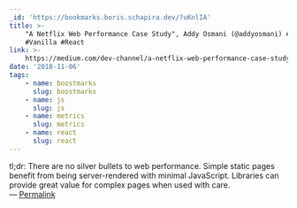 ```yaml
---
_id: 'https://bookmarks.boris.schapira.dev/?uKnlIA'
title: >-
    "A Netflix Web Performance Case Study", Addy Osmani (@addyosmani) #JS #TTI
    #Vanilla #React
link: >-
    https://medium.com/dev-channel/a-netflix-web-performance-case-study-c0bcde26a9d9
date: '2018-11-06'
tags:
    - name: boostmarks
      slug: boostmarks
    - name: js
      slug: js
    - name: metrics
      slug: metrics
    - name: react
      slug: react
---
```


tl;dr: There are no silver bullets to web performance. Simple static pages
benefit from being server-rendered with minimal JavaScript. Libraries can
provide great value for complex pages when used with care. <br>&#8212;
<a href="https://bookmarks.boris.schapira.dev/?uKnlIA" title="Permalink">Permalink</a>
